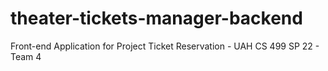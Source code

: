 # theater-tickets-manager-backend
Front-end Application for Project Ticket Reservation - UAH CS 499 SP 22 - Team 4
